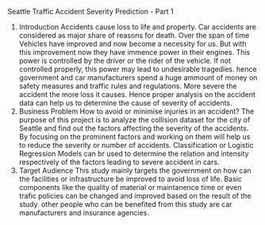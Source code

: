 Seattle Traffic Accident Severity Prediction - Part 1
1. Introduction
    Accidents cause loss to life and property. Car accidents are considered as major share of reasons for death. Over the span of time Vehicles have improved and now become a necessity for us. But with this improvement now they have immence power in their engines. This power is controlled by the driver or the rider of the vehicle. If not controlled properly, this power may lead to undesirable tragedies. hence government and car manufacturers spend a huge ammount of money on safety measures and traffic rules and regulations. More severe the accident the more loss it causes. Hence proper analysis on the accident data can help us to determine the cause of severity of accidents.
2. Business Problem
    How to avoid or minimise injuries in an accident? The purpose of this project is to analyze the collision dataset for the city of Seattle and find out the factors affecting the severity of the accidents. By focusing on the prominent factors and working on them will help us to reduce the severity or number of accidents. Classification or Logistic Regression Models can br used to determine the relation and intensity respectively of the factors leading to severe accident in cars.
3. Target Audience
    This study mainly targets the government on how can the facilities or infrastructure be improved to avoid loss of life. Basic components like the quality of material or maintanence time or even trafic policies can be changed and improved based on the result of the study. other people who can be benefited from this study are car manufacturers and insurance agencies.
